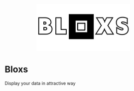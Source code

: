 <p align="center">
<img src="https://raw.githubusercontent.com/mljar/visual-identity/main/bloxs/blox%20line%20white.png" />
</p>

# Bloxs

Display your data in attractive way
